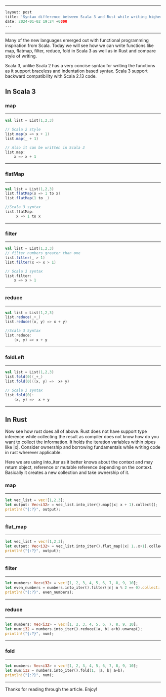 
---
```go
layout: post
title: 'Syntax difference between Scala 3 and Rust while writing higher order functions.'
date: 2024-01-02 19:24 +0800
---
```
---

Many of the new languages emerged out with functional programming inspiration from Scala. 
Today we will see how we can write functions like map, flatmap, filter, reduce, fold 
in Scala 3 as well as in Rust and compare style of writing.

Scala 3, unlike Scala 2 has a very concise syntax for writing the functions as it support braceless
and indentation based syntax. Scala 3 support backward compatibility with Scala 2.13 code.

## In Scala 3

### map

---
```scala
val list = List(1,2,3)

// Scala 2 style
list.map(x => x + 1)
list.map(_ + 1) 

// Also it can be written in Scala 3
list.map:
    x => x + 1
```
---

### flatMap
---
```scala
val list = List(1,2,3)
list.flatMap(x => 1 to x)
list.flatMap(1 to _)

//Scala 3 syntax
list.flatMap:
     x => 1 to x
```
---

### filter
---
```scala
val list = List(1,2,3)
// filter numbers greater than one
list.filter(_ > 1)
list.filter(x => x > 1)

// Scala 3 syntax
list.filter:
    x => x > 1
```
---

### reduce
---
```scala
val list = List(1,2,3)
list.reduce(_+_)
list.reduce((x, y) => x + y)

//Scala 3 Syntax
list.reduce:
    (x, y) => x + y
```
---

### foldLeft
---
```scala
val list = List(1,2,3)
list.fold(0)(_+_)
list.fold(0)((x, y) =>  x+ y)

// Scala 3 syntax
list.fold(0):
    (x, y) =>  x + y
```
---

## In Rust
Now see how rust does all of above. Rust does not have support type inference while collecting the result as compiler does not know how do you want to collect the information. It holds the iteration variables within pipes
like |x|. Consider ownership and borrowing fundamentals while writing code in rust wherever applicable. 

Here we are using into_iter as it better knows about the context and may return object, reference
or mutable reference depending on the context. Basically it creates a new collection and take ownership of it.

### map
---
```rust
let vec_list = vec![1,2,3];
let output: Vec<i32> = vec_list.into_iter().map(|x| x + 1).collect();
println!("{:?}", output);
```
---

### flat_map
---
```rust
let vec_list = vec![1,2,3];
let output: Vec<i32> = vec_list.into_iter().flat_map(|x| 1..x+1).collect();
println!("{:?}", output);
```
---

### filter
---
```rust
let numbers: Vec<i32> = vec![1, 2, 3, 4, 5, 6, 7, 8, 9, 10];
let even_numbers = numbers.into_iter().filter(|n| n % 2 == 0).collect::<Vec<i32>>();
println!("{:?}", even_numbers);
```
---

### reduce
---
```rust
let numbers: Vec<i32> = vec![1, 2, 3, 4, 5, 6, 7, 8, 9, 10];
let num:i32 = numbers.into_iter().reduce(|a, b| a+b).unwrap();
println!("{:?}", num);
```
---

### fold
---
```rust
let numbers: Vec<i32> = vec![1, 2, 3, 4, 5, 6, 7, 8, 9, 10];
let num:i32 = numbers.into_iter().fold(1, |a, b| a+b);
println!("{:?}", num);
```
---

Thanks for reading through the article. Enjoy!

